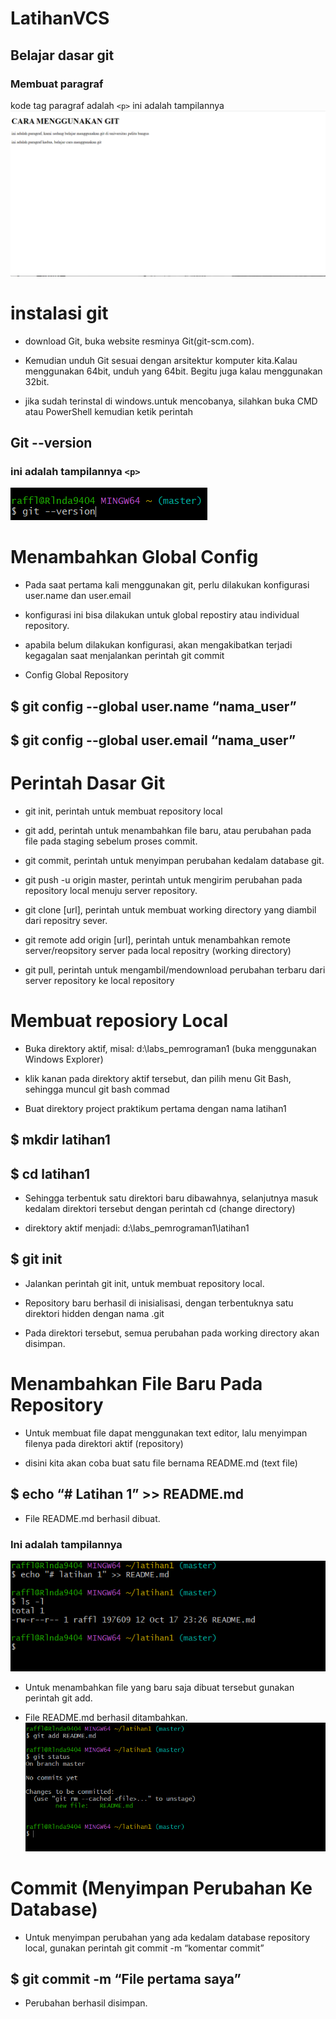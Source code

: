 # LatihanVCS
## Belajar dasar git

### Membuat paragraf
kode tag paragraf adalah `<p>`
ini adalah tampilannya
![Gambar 1](screenshot/ss1.png)

# instalasi git
- download Git, buka website resminya Git(git-scm.com).

- Kemudian unduh Git sesuai dengan arsitektur komputer kita.Kalau menggunakan 64bit, unduh yang 64bit.
Begitu juga kalau menggunakan 32bit.

- jika sudah terinstal di windows.untuk mencobanya, silahkan buka CMD atau PowerShell kemudian ketik perintah
## Git --version
### ini adalah tampilannya `<p>`
![Gambar 2](screenshot/ss2.png)

# Menambahkan Global Config
- Pada saat pertama kali menggunakan git, perlu dilakukan konfigurasi user.name dan user.email

- konfigurasi ini bisa dilakukan untuk global repostiry atau individual repository.

- apabila belum dilakukan konfigurasi, akan mengakibatkan terjadi kegagalan saat menjalankan perintah git commit

- Config Global Repository

## $ git config --global user.name “nama_user”

## $ git config --global user.email “nama_user”

# Perintah Dasar Git
- git init, perintah untuk membuat repository local

- git add, perintah untuk menambahkan file baru, atau perubahan pada file
pada staging sebelum proses commit.

- git commit, perintah untuk menyimpan perubahan kedalam database git.

- git push -u origin master, perintah untuk mengirim perubahan pada
repository local menuju server repository.

- git clone [url], perintah untuk membuat working directory yang diambil dari
repositry sever.

- git remote add origin [url], perintah untuk menambahkan remote
server/reopsitory server pada local repositry (working directory)

- git pull, perintah untuk mengambil/mendownload perubahan terbaru dari
server repository ke local repository

# Membuat reposiory Local
- Buka direktory aktif, misal: d:\labs_pemrograman1 (buka
menggunakan Windows Explorer)

- klik kanan pada direktory aktif tersebut, dan pilih menu Git Bash,
sehingga muncul git bash commad

- Buat direktory project praktikum pertama dengan nama latihan1

## $ mkdir latihan1
## $ cd latihan1

- Sehingga terbentuk satu direktori baru dibawahnya, selanjutnya
masuk kedalam direktori tersebut dengan perintah cd (change
directory)

- direktory aktif menjadi: d:\labs_pemrograman1\latihan1

## $ git init

- Jalankan perintah git init, untuk membuat repository local.

- Repository baru berhasil di inisialisasi, dengan terbentuknya satu
direktori hidden dengan nama .git

- Pada direktori tersebut, semua perubahan pada working directory
akan disimpan.

# Menambahkan File Baru Pada Repository
- Untuk membuat file dapat menggunakan text editor, lalu menyimpan
filenya pada direktori aktif (repository)

- disini kita akan coba buat satu file bernama README.md (text file)

## $ echo “# Latihan 1” >> README.md

- File README.md berhasil dibuat.

### Ini adalah tampilannya
![Gambar 3](screenshot/ss3.png)

- Untuk menambahkan file yang baru saja dibuat tersebut gunakan
perintah git add.

- File README.md berhasil ditambahkan.
![gambar 4](screenshot/ss4.png)

# Commit (Menyimpan Perubahan Ke Database)
- Untuk menyimpan perubahan yang ada kedalam database repository
local, gunakan perintah git commit -m “komentar commit”

## $ git commit -m “File pertama saya”

- Perubahan berhasil disimpan.